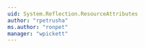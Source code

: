 ```yaml
---
uid: System.Reflection.ResourceAttributes
author: "rpetrusha"
ms.author: "ronpet"
manager: "wpickett"
---
```


